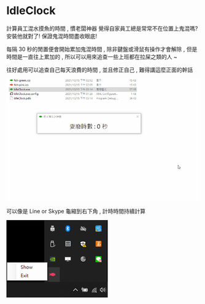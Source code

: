 # IdleClock
計算員工混水摸魚的時間 , 慣老闆神器
覺得自家員工總是常常不在位置上鬼混嗎?安裝他就對了! 保證鬼混時間盡收眼底!

每隔 30 秒的閒置便會開始累加鬼混時間 , 除非鍵盤或滑鼠有操作才會解除 , 但是時間是一直往上累加的 , 所以可以用來追查一些上班都在拉屎之類的人 ~

往好處用可以追查自己每天浪費的時間 , 並且修正自己 , 難得講這麼正面的幹話

![image](IdleClock.gif)

可以像是 Line or Skype 龜縮到右下角 , 計時時間持續計算

![image](IdleClock2.png)
